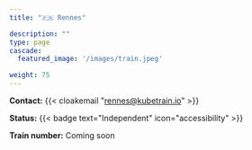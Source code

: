 ```yaml
---
title: "🇫🇷 Rennes"

description: ""
type: page
cascade:
  featured_image: '/images/train.jpeg'

weight: 75
---
```


**Contact:** {{< cloakemail "rennes@kubetrain.io" >}}

**Status:** {{< badge text="Independent" icon="accessibility" >}}

**Train number:** Coming soon

<!--more-->
